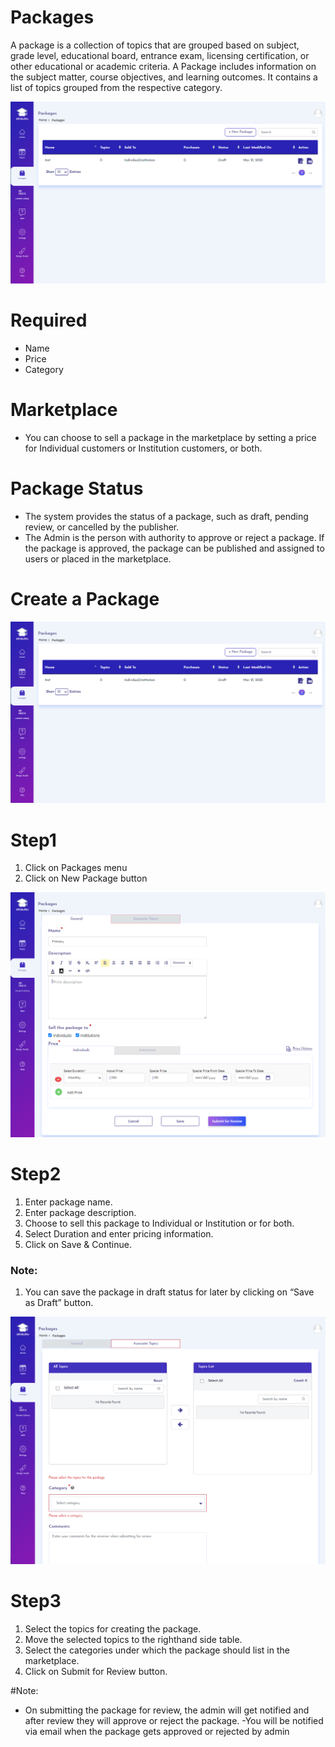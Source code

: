 # Packages
A package is a collection of topics that are grouped based on
subject, grade level, educational board, entrance exam, licensing
certification, or other educational or academic criteria.
A Package includes information on the subject matter, course
objectives, and learning outcomes. It contains a list of topics
grouped from the respective category.

 ![](DeignStudioPacakages.PNG)
 

# Required
- Name
- Price
- Category



# Marketplace
- You can choose to sell a package in the marketplace by setting a
price for Individual customers or Institution customers, or both.



# Package Status
- The system provides the status of a package, such as draft,
pending review, or cancelled by the publisher.
- The Admin is the person with authority to approve or reject a
package. If the package is approved, the package can be
published and assigned to users or placed in the marketplace.



# Create a Package
 
 

![](DeignStudioPacakages.PNG)


# Step1 
1. Click on Packages menu
2. Click on New Package button



![](Package1.PNG)

# Step2
1. Enter package name.
2. Enter package description.
3. Choose to sell this package to Individual or
Institution or for both.
4. Select Duration and enter pricing information.
5. Click on Save & Continue.


### Note:
1. You can save the package in draft status for
later by clicking on “Save as Draft” button.


![](Package2.PNG)


# Step3
1. Select the topics for creating the package.
2. Move the selected topics to the righthand side table.
3. Select the categories under which the
package should list in the marketplace.
4. Click on Submit for Review button.


#Note:
- On submitting the package for review, the
admin will get notified and after review
they will approve or reject the package.
-You will be notified via email when the
package gets approved or rejected by
admin
